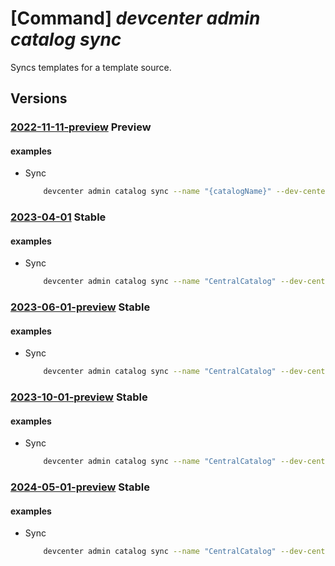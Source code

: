 # [Command] _devcenter admin catalog sync_

Syncs templates for a template source.

## Versions

### [2022-11-11-preview](/Resources/mgmt-plane/L3N1YnNjcmlwdGlvbnMve30vcmVzb3VyY2Vncm91cHMve30vcHJvdmlkZXJzL21pY3Jvc29mdC5kZXZjZW50ZXIvZGV2Y2VudGVycy97fS9jYXRhbG9ncy97fS9zeW5j/2022-11-11-preview.xml) **Preview**

<!-- mgmt-plane /subscriptions/{}/resourcegroups/{}/providers/microsoft.devcenter/devcenters/{}/catalogs/{}/sync 2022-11-11-preview -->

#### examples

- Sync
    ```bash
        devcenter admin catalog sync --name "{catalogName}" --dev-center-name "Contoso" --resource-group "rg1"
    ```

### [2023-04-01](/Resources/mgmt-plane/L3N1YnNjcmlwdGlvbnMve30vcmVzb3VyY2Vncm91cHMve30vcHJvdmlkZXJzL21pY3Jvc29mdC5kZXZjZW50ZXIvZGV2Y2VudGVycy97fS9jYXRhbG9ncy97fS9zeW5j/2023-04-01.xml) **Stable**

<!-- mgmt-plane /subscriptions/{}/resourcegroups/{}/providers/microsoft.devcenter/devcenters/{}/catalogs/{}/sync 2023-04-01 -->

#### examples

- Sync
    ```bash
        devcenter admin catalog sync --name "CentralCatalog" --dev-center-name "Contoso" --resource-group "rg1"
    ```

### [2023-06-01-preview](/Resources/mgmt-plane/L3N1YnNjcmlwdGlvbnMve30vcmVzb3VyY2Vncm91cHMve30vcHJvdmlkZXJzL21pY3Jvc29mdC5kZXZjZW50ZXIvZGV2Y2VudGVycy97fS9jYXRhbG9ncy97fS9zeW5j/2023-06-01-preview.xml) **Stable**

<!-- mgmt-plane /subscriptions/{}/resourcegroups/{}/providers/microsoft.devcenter/devcenters/{}/catalogs/{}/sync 2023-06-01-preview -->

#### examples

- Sync
    ```bash
        devcenter admin catalog sync --name "CentralCatalog" --dev-center-name "Contoso" --resource-group "rg1"
    ```

### [2023-10-01-preview](/Resources/mgmt-plane/L3N1YnNjcmlwdGlvbnMve30vcmVzb3VyY2Vncm91cHMve30vcHJvdmlkZXJzL21pY3Jvc29mdC5kZXZjZW50ZXIvZGV2Y2VudGVycy97fS9jYXRhbG9ncy97fS9zeW5j/2023-10-01-preview.xml) **Stable**

<!-- mgmt-plane /subscriptions/{}/resourcegroups/{}/providers/microsoft.devcenter/devcenters/{}/catalogs/{}/sync 2023-10-01-preview -->

#### examples

- Sync
    ```bash
        devcenter admin catalog sync --name "CentralCatalog" --dev-center-name "Contoso" --resource-group "rg1"
    ```

### [2024-05-01-preview](/Resources/mgmt-plane/L3N1YnNjcmlwdGlvbnMve30vcmVzb3VyY2Vncm91cHMve30vcHJvdmlkZXJzL21pY3Jvc29mdC5kZXZjZW50ZXIvZGV2Y2VudGVycy97fS9jYXRhbG9ncy97fS9zeW5j/2024-05-01-preview.xml) **Stable**

<!-- mgmt-plane /subscriptions/{}/resourcegroups/{}/providers/microsoft.devcenter/devcenters/{}/catalogs/{}/sync 2024-05-01-preview -->

#### examples

- Sync
    ```bash
        devcenter admin catalog sync --name "CentralCatalog" --dev-center-name "Contoso" --resource-group "rg1"
    ```
